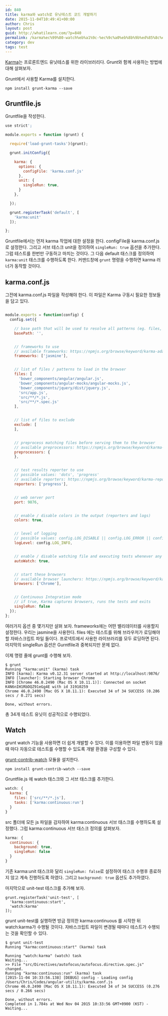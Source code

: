 ```yaml
---
id: 840
title: karma와 watch로 유닛테스트 코드 개발하기
date: 2015-11-04T10:49:41+00:00
author: Chris
layout: post
guid: http://whatilearn.com/?p=840
permalink: /karma%ec%99%80-watch%eb%a1%9c-%ec%9c%a0%eb%8b%9b%ed%85%8c%ec%8a%a4%ed%8a%b8-%ec%bd%94%eb%93%9c-%ea%b0%9c%eb%b0%9c%ed%95%98%ea%b8%b0/
category: dev
tags: test
---
```

[Karma](https://github.com/karma-runner/karma)는 프로론트엔드 유닛테스를 위한 라이브러리다. Grunt와 함께 사용하는 방법에 대해 살펴보자.

Grunt에서 사용할 Karma를 설치한다.

```
npm install grunt-karma --save
```

## Gruntfile.js

Gruntfile을 작성한다.

```javascript
use strict';

module.exports = function (grunt) {

  require('load-grunt-tasks')(grunt);

  grunt.initConfig({

    karma: {
      options: {
        configFile: 'karma.conf.js'
      },
      unit: {
        singleRun: true,
      }
    },

  });

  grunt.registerTask('default', [
    'karma:unit'
  ]);

};
```

Gruntfile에서는 먼저 karma 작업에 대한 설정을 한다. configFile을 karma.conf.js로 설정한다. 그리고 서브 테스크 unit을 정의하여 `singleRun: true` 옵션을 추가한다. 그럼 테스트를 한번만 구동하고 마치는 것이다. 그 다음 default 태스크를 정의하여 `karma:unit` 태스크를 수행하도록 한다. 커맨드창에 `grunt` 명령을 수행하면 karma 러너가 동작할 것이다. 


## karma.conf.js

그전에 karma.conf.js 파일을 작성해야 한다. 이 파일은 Karma 구동시 필요한 정보들을 담고 있다.

```javascript

module.exports = function(config) {
  config.set({

    // base path that will be used to resolve all patterns (eg. files, exclude)
    basePath: '',


    // frameworks to use
    // available frameworks: https://npmjs.org/browse/keyword/karma-adapter
    frameworks: ['jasmine'],


    // list of files / patterns to load in the browser
    files: [
      'bower_components/angular/angular.js',
      'bower_components/angular-mocks/angular-mocks.js',
      'bower_components/jquery/dist/jquery.js',
      'src/app.js',
      'src/**/*.js',
      'src/**/*.spec.js'
    ],


    // list of files to exclude
    exclude: [
    ],


    // preprocess matching files before serving them to the browser
    // available preprocessors: https://npmjs.org/browse/keyword/karma-preprocessor
    preprocessors: {
    },


    // test results reporter to use
    // possible values: 'dots', 'progress'
    // available reporters: https://npmjs.org/browse/keyword/karma-reporter
    reporters: ['progress'],


    // web server port
    port: 9876,


    // enable / disable colors in the output (reporters and logs)
    colors: true,


    // level of logging
    // possible values: config.LOG_DISABLE || config.LOG_ERROR || config.LOG_WARN || config.LOG_INFO || config.LOG_DEBUG
    logLevel: config.LOG_INFO,


    // enable / disable watching file and executing tests whenever any file changes
    autoWatch: true,


    // start these browsers
    // available browser launchers: https://npmjs.org/browse/keyword/karma-launcher
    browsers: ['Chrome'],


    // Continuous Integration mode
    // if true, Karma captures browsers, runs the tests and exits
    singleRun: false
  });
};
```

여러가지 옵션 중 몇가지만 살펴 보자. frameworks에는 어떤 밸리데이터를 사용할지 설정한다. 우리는 jasmine을 사용한다. files 에는 테스트를 위해 브라우저가 로딩해야할 자바스크립트 파일 들이다. 프로넥트에서 사용한 라이브러리를 모두 로딩하면 된다. 마지막의 singleRun 옵션은 Gurntfile과 중복되지만 문제 없다. 

이제 명령 줄에 grunt를 수행해 보자. 

```
$ grunt
Running "karma:unit" (karma) task
INFO [karma]: Karma v0.12.31 server started at http://localhost:9876/
INFO [launcher]: Starting browser Chrome
INFO [Chrome 46.0.2490 (Mac OS X 10.11.1)]: Connected on socket K4N6nIH1RbDQZ91eGg4E with id 31910259
Chrome 46.0.2490 (Mac OS X 10.11.1): Executed 34 of 34 SUCCESS (0.286 secs / 0.271 secs)

Done, without errors.
```

총 34개 테스트 유닛이 성공적으로 수행되었다.

## Watch

grunt watch 기능을 사용하면 더 쉽게 개발할 수 있다. 이를 이용하면 파일 변동이 있을때 마다 자동으로 테스트를 수행할 수 있도록 개발 환경을 구성할 수 있다.

[grunt-contrib-watch](https://github.com/gruntjs/grunt-contrib-watch) 모듈을 설치한다.

```
npm install grunt-contrib-watch --save
```

Gruntfile.js 에 watch 태스크와 그 서브 태스크를 추가한다.

```javascript
watch: {
  karma: {
    files: ['src/**/*.js'],
    tasks: ['karma:continuous:run']
  }
}
```

src 폴더에 모든 js 파일을 감자하여 karma:continuous 서브 태스크를 수행하도록 설정했다. 그럼 karma:continuous 서브 태스크 정의를 살펴보자.

```javascript
karma: {
  continuous: {
    background: true,
    singleRun: false
  }
}
```

기존 karma:unit 태스크와 달리 `singleRun: false`로 설정하여 태스크 수행후 종료하지 않고 계속 진행하도록 하였다. 그리고 `background: true` 옵션도 추가하였다. 

마지막으로 unit-test 테스크를 추가해 보자. 

```
grunt.registerTask('unit-test', [
  'karma:continuous:start',
  'watch:karma'
]);
```

grunt unit-test를 실행하면 방금 정의한 karma:continuous 를 시작한 뒤 watch:karma가 수행될 것이다. 자바스크립트 파일이 변경될 때마다 테스트가 수행되는 것을 확인할 수 있다. 

```
$ grunt unit-test
Running "karma:continuous:start" (karma) task

Running "watch:karma" (watch) task
Waiting...
>> File "src/Directives/autofocus/autofocus.directive.spec.js" changed.
Running "karma:continuous:run" (karma) task
[2015-11-04 10:33:56.138] [DEBUG] config - Loading config /Users/Chris/Codes/angular-utility/karma.conf.js
Chrome 46.0.2490 (Mac OS X 10.11.1): Executed 34 of 34 SUCCESS (0.276 secs / 0.266 secs)

Done, without errors.
Completed in 1.784s at Wed Nov 04 2015 10:33:56 GMT+0900 (KST) - Waiting...
```
